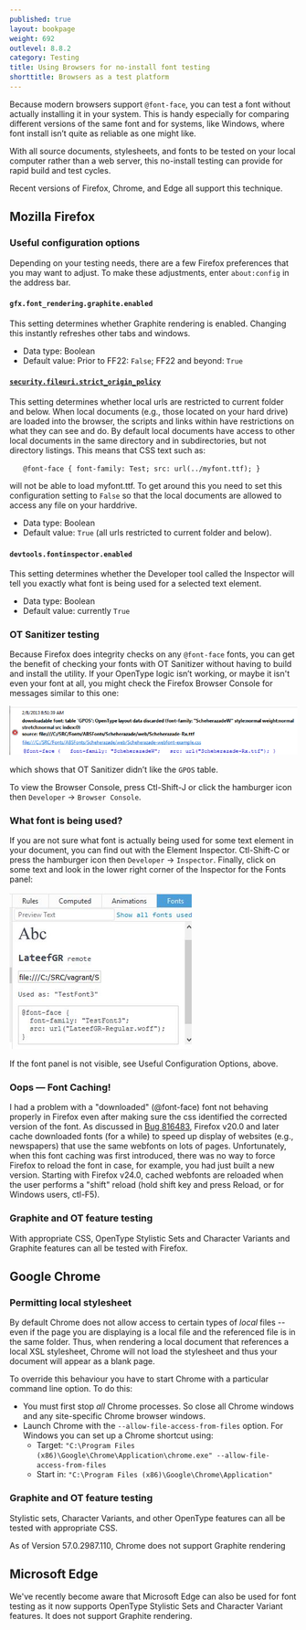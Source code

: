 ```yaml
---
published: true
layout: bookpage
weight: 692
outlevel: 8.8.2
category: Testing
title: Using Browsers for no-install font testing
shorttitle: Browsers as a test platform
---
```


Because modern browsers support `@font-face`, you can test a font without actually installing it in your system. This is handy especially for comparing different versions of the same font and for systems, like Windows, where font install isn’t quite as reliable as one might like.

With all source documents, stylesheets, and fonts to be tested on your local computer rather than a web server, this no-install testing can provide for rapid build and test cycles.

Recent versions of Firefox, Chrome, and Edge all support this technique.

## Mozilla Firefox

### Useful configuration options

Depending on your testing needs, there are a few Firefox preferences that you may want to adjust. To make these adjustments, enter `about:config` in the address bar.

#### `gfx.font_rendering.graphite.enabled`

This setting determines whether Graphite rendering is enabled. Changing this instantly refreshes other tabs and windows.
- Data type: Boolean
- Default value: Prior to FF22: `False`;  FF22 and beyond: `True`

#### [`security.fileuri.strict_origin_policy`](http://kb.mozillazine.org/Security.fileuri.strict_origin_policy)

This setting determines whether local urls are restricted to current folder and below. When local documents (e.g., those located on your hard drive) are loaded into the browser, the scripts and links within have restrictions on what they can see and do. By default local documents have access to other local documents in the same directory and in subdirectories, but not directory listings. This means that CSS text such as:

&nbsp;&nbsp;&nbsp;&nbsp;&nbsp;&nbsp;`@font-face { font-family: Test; src: url(../myfont.ttf); }`

will not be able to load myfont.ttf. To get around this you need to set this configuration setting to `False` so that the local documents are allowed to access any file on your harddrive.

- Data type: Boolean
- Default value: `True` (all urls restricted to current folder and below).

#### `devtools.fontinspector.enabled`

This setting determines whether the Developer tool called the Inspector will tell you exactly what font is being used for a selected text element.

- Data type: Boolean
- Default value: currently `True`

### OT Sanitizer testing

Because Firefox does integrity checks on any `@font-face` fonts, you can get the benefit of checking your fonts with OT Sanitizer without having to build and install the utility. If your OpenType logic isn’t working, or maybe it isn't even your font at all, you might check the Firefox Browser Console for messages similar to this one:

![OT-Sanitizer-error](images/Firefox-OTSanitizer-error.png "OT Sanitizer error")

which shows that OT Sanitizer didn’t like the `GPOS` table.

To view the Browser Console, press Ctl-Shift-J or click the hamburger icon then `Developer` -> `Browser Console`.

### What font is being used?
If you are not sure what font is actually being used for some text element in your document, you can find out with the Element Inspector. Ctl-Shift-C or press the hamburger icon then `Developer` -> `Inspector`. Finally, click on some text and look in the lower right corner of the Inspector for the Fonts panel:

![Firefox-Font-Inspector](images/FireFox-font-inspector.jpg "Firefox Element Inspector Fonts panel")

If the font panel is not visible, see Useful Configuration Options, above.

### Oops — Font Caching!

I had a problem with a "downloaded" (@font-face) font not behaving properly in Firefox even after making sure the css identified the corrected version of the font.
As discussed in [Bug 816483](https://bugzilla.mozilla.org/show_bug.cgi?id=816483),  Firefox v20.0 and later cache downloaded fonts (for a while) to speed up display of websites (e.g., newspapers) that use the same webfonts on lots of pages. Unfortunately, when this font caching was first introduced, there was no way to force Firefox to reload the font in case, for example, you had just built a new version. Starting with Firefox v24.0, cached webfonts are reloaded when the user performs a "shift" reload (hold shift key and press Reload, or for Windows users, ctl-F5).

### Graphite and OT feature testing

With appropriate CSS, OpenType Stylistic Sets and Character Variants and Graphite features can all be tested with Firefox.

## Google Chrome

### Permitting local stylesheet

By default Chrome does not allow access to certain types of *local* files -- even if the page you are displaying is a local file and the referenced file is in the same folder. Thus, when rendering a local document that references a local XSL stylesheet, Chrome will not load the stylesheet and thus your document will appear as a blank page.

To override this behaviour you have to start Chrome with a particular command line option. To do this:

* You must first stop *all* Chrome processes. So close all Chrome windows and any site-specific Chrome browser windows.
* Launch Chrome with the `--allow-file-access-from-files` option.  For Windows you can set up a Chrome shortcut using:
    * Target: `"C:\Program Files (x86)\Google\Chrome\Application\chrome.exe" --allow-file-access-from-files`
    * Start in: `"C:\Program Files (x86)\Google\Chrome\Application"`

### Graphite and OT feature testing

Stylistic sets, Character Variants, and other OpenType features can all be tested with appropriate CSS.

As of Version 57.0.2987.110, Chrome does not support Graphite rendering

## Microsoft Edge

We've recently become aware that Microsoft Edge can also be used for font testing as it now supports OpenType Stylistic Sets and Character Variant features. It does not support Graphite rendering.
